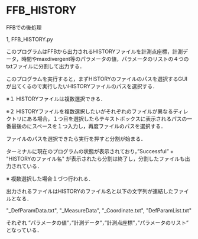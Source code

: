 # FFB_HISTORY
 FFBでの後処理
 
 1, FFB_HISTORY.py

このプログラムはFFBから出力されるHISTORYファイルを計測点座標，計測データ，時間やmaxdivergent等のパラメータの値，パラメータのリストの４つのtxtファイルに分割して出力する．

このプログラムを実行すると，まずHISTORYのファイルのパスを選択するGUIが出てくるので実行したいHISTORYファイルのパスを選択する．

※１ HISTORYファイルは複数選択できる．

※２ HISTORYファイルを複数選択したいがそれぞれのファイルが異なるディレクトリにある場合，１つ目を選択したらテキストボックスに表示されるパスの一番最後のにスペースを１つ入力し，再度ファイルのパスを選択する．

ファイルのパスを選択できたら実行を押すと分割が始まる．

ターミナルに現在のプログラムの状態が表示されており，”Successful” + "HISTORYのファイル名" が表示されたら分割は終了し，分割したファイルも出力されている．

※ 複数選択した場合１づつ行われる．

出力されるファイルはHISTORYのファイル名と以下の文字列が連結したファイルとなる．

"_DefParamData.txt", "_MeasureData", "_Coordinate.txt", "DefParamList.txt"

それぞれ ”パラメータの値”，”計測データ”，”計測点座標”，”パラメータのリスト” となっている．
